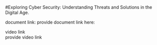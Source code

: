 #Exploring Cyber Security: Understanding Threats and Solutions in the Digital Age.

document link:
      provide document link here:

video link    
    provide video link
